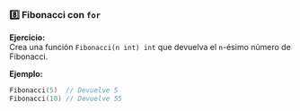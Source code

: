 
### **8️⃣ Fibonacci con `for`**
**Ejercicio:**  
Crea una función `Fibonacci(n int) int` que devuelva el `n`-ésimo número de Fibonacci.  

**Ejemplo:**  
```go
Fibonacci(5)  // Devuelve 5
Fibonacci(10) // Devuelve 55
```